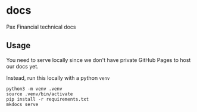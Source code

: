 # docs

Pax Financial technical docs

## Usage

You need to serve locally since we don't have private GitHub Pages to host our docs yet.

Instead, run this locally with a python `venv`

```
python3 -m venv .venv
source .venv/bin/activate
pip install -r requirements.txt
mkdocs serve
```
